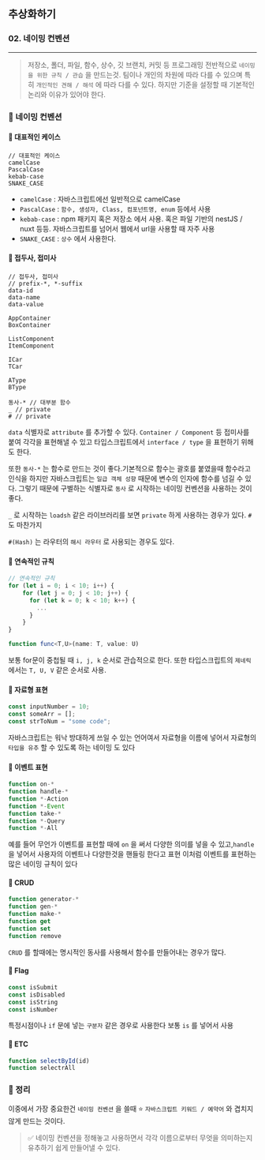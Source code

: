## 추상화하기

### 02. 네이밍 컨벤션

---

> 저장소, 폴더, 파일, 함수, 상수, 깃 브랜치, 커밋 등 프로그래밍 전반적으로 `네이밍을 위한 규칙 / 관습` 을 만드는것.
> 팀이나 개인의 차원에 따라 다를 수 있으며 특히 `개인적인 견해 / 해석` 에 따라 다를 수 있다. 하지만 기준을 설정할 때 기본적인 논리와 이유가 있어야 한다.

### 📌 네이밍 컨벤션

#### 📍 대표적인 케이스

```
// 대표적인 케이스
camelCase
PascalCase
kebab-case
SNAKE_CASE
```

- `camelCase` : 자바스크립트에선 일반적으로 camelCase
- `PascalCase` : `함수, 생성자, Class, 컴포넌트명, enum` 등에서 사용
- `kebab-case` : npm 패키지 혹은 저장소 에서 사용. 혹은 파일 기반의 nestJS / nuxt 등등. 자바스크립트를 넘어서 웹에서 url을 사용할 때 자주 사용
- `SNAKE_CASE` : `상수` 에서 사용한다.

#### 📍 접두사, 접미사

```
// 접두사, 접미사
// prefix-*, *-suffix
data-id
data-name
data-value

AppContainer
BoxContainer

ListComponent
ItemComponent

ICar
TCar

AType
BType

동사-* // 대부분 함수
_ // private
# // private
```

`data` 식별자로 `attribute` 를 추가할 수 있다. `Container / Component` 등 접미사를 붙여 각각을 표현해낼 수 있고 타입스크립트에서 `interface / type` 을 표현하기 위해도 한다.

또한 `동사-*` 는 함수로 만드는 것이 좋다.기본적으로 함수는 괄호를 붙였을때 함수라고 인식을 하지만 자바스크립트는 `일급 객체 성향` 때문에 변수의 인자에 함수를 넘길 수 있다. 그렇기 때문에 구별하는 식별자로 `동사` 로 시작하는 네이밍 컨벤션을 사용하는 것이 좋다.

`_` 로 시작하는 `loadsh` 같은 라이브러리를 보면 `private` 하게 사용하는 경우가 있다. `#` 도 마찬가지

`#(Hash)` 는 라우터의 `해시 라우터` 로 사용되는 경우도 있다.

#### 📍 연속적인 규칙

```ts
// 연속적인 규칙
for (let i = 0; i < 10; i++) {
	for (let j = 0; j < 10; j++) {
      for (let k = 0; k < 10; k++) {
        ...
      }
    }
}

function func<T,U>(name: T, value: U)
```

보통 for문이 중첩될 때 `i, j, k` 순서로 관습적으로 한다. 또한 타입스크립트의 `제네릭` 에서는 `T, U, V` 같은 순서로 사용.

#### 📍 자료형 표현

```js
const inputNumber = 10;
const someArr = [];
const strToNum = "some code";
```

자바스크립트는 워낙 방대하게 쓰일 수 있는 언어여서 자료형을 이름에 넣어서 자료형의 `타입을 유추` 할 수 있도록 하는 네이밍 도 있다

#### 📍 이벤트 표현

```js
function on-*
function handle-*
function *-Action
function *-Event
function take-*
function *-Query
function *-All
```

예를 들어 무언가 이벤트를 표현할 때에 `on` 을 써서 다양한 의미를 넣을 수 있고,`handle` 을 넣어서 사용자의 이벤트나 다양한것을 핸들링 한다고 표현
이처럼 이벤트를 표현하는 많은 네이밍 규칙이 있다

#### 📍 CRUD

```js
function generator-*
function gen-*
function make-*
function get
function set
function remove
```

`CRUD` 를 할때에는 명시적인 동사를 사용해서 함수를 만들어내는 경우가 많다.

#### 📍 Flag

```js
const isSubmit
const isDisabled
const isString
const isNumber
```

특정시점이나 `if` 문에 넣는 `구분자` 같은 경우로 사용한다 보통 `is` 를 넣어서 사용

#### 📍 ETC

```js
function selectById(id)
function selectrAll
```

### 📌 정리

이중에서 가장 중요한건 `네이밍 컨벤션` 을 쓸때 ⭐️ `자바스크립트 키워드 / 예약어` 와 겹치지 않게 만드는 것이다.

> ✅ 네이밍 컨벤션을 정해놓고 사용하면서 각각 이름으로부터 무엇을 의미하는지 유추하기 쉽게 만들어낼 수 있다.
